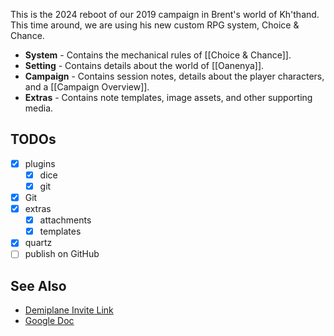 This is the 2024 reboot of our 2019 campaign in Brent's world of Kh'thand. This time around, we are using his new custom RPG system, Choice & Chance. 

- **System** - Contains the mechanical rules of [[Choice & Chance]]. 
- **Setting** - Contains details about the world of [[Oanenya]]. 
- **Campaign** - Contains session notes, details about the player characters, and a [[Campaign Overview]]. 
- **Extras** - Contains note templates, image assets, and other supporting media. 

## TODOs

- [x] plugins
	- [x] dice
	- [x] git
- [x] Git
- [x] extras
	- [x] attachments
	- [x] templates
- [x] quartz
- [ ] publish on GitHub

## See Also

- [Demiplane Invite Link](https://app.demiplane.com/share/VRI272P?utm_source=demiplane&utm_medium=share&utm_campaign=238537) 
- [Google Doc](https://docs.google.com/document/d/1AFUSyEgLVVTTq5rTqS7DSrYVwWzT3wF4DFqBILeWqtE/edit#heading=h.xmhouxo6avmi) 
